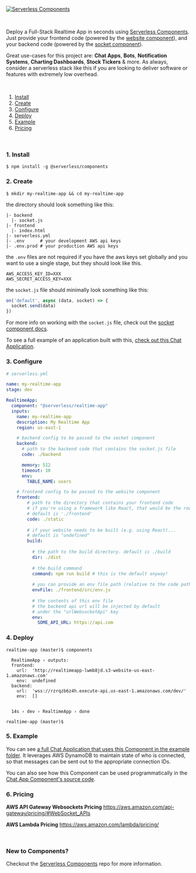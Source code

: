 

[![Serverless Components](https://s3.amazonaws.com/assets.github.serverless/readme-serverless-realtime-application-1.png)](http://serverless.com)

&nbsp;

Deploy a Full-Stack Realtime App in seconds using [Serverless Components](https://github.com/serverless/components). Just provide your frontend code (powered by the [website component](https://github.com/serverless-components/Website)), and your backend code (powered by the [socket component](https://github.com/serverless-components/Socket)).

Great use-cases for this project are: **Chat Apps**, **Bots**, **Notification Systems**, **Charting Dashboards**, **Stock Tickers** & more.  As always, consider a serverless stack like this if you are looking to deliver software or features with extremely low overhead.

&nbsp;

1. [Install](#1-install)
2. [Create](#2-create)
3. [Configure](#3-configure)
4. [Deploy](#4-deploy)
5. [Example](#5-example)
6. [Pricing](#6-pricing)

&nbsp;


### 1. Install

```console
$ npm install -g @serverless/components
```

### 2. Create

```console
$ mkdir my-realtime-app && cd my-realtime-app
```

the directory should look something like this:


```
|- backend
  |- socket.js
|- frontend
  |- index.html
|- serverless.yml
|- .env      # your development AWS api keys
|- .env.prod # your production AWS api keys

```

the `.env` files are not required if you have the aws keys set globally and you want to use a single stage, but they should look like this.

```
AWS_ACCESS_KEY_ID=XXX
AWS_SECRET_ACCESS_KEY=XXX
```

the `socket.js` file should minimally look something like this:

```js
on('default', async (data, socket) => {
  socket.send(data)
})

```

For more info on working with the `socket.js` file, check out the [socket component docs](https://github.com/serverless-components/socket).

To see a full example of an application built with this, [check out this Chat Application](https://github.com/serverless-components/RealtimeApp/tree/master/example).

### 3. Configure

```yml
# serverless.yml

name: my-realtime-app
stage: dev

RealtimeApp:
  component: "@serverless/realtime-app"
  inputs:
    name: my-realtime-app
    description: My Realtime App
    region: us-east-1

    # backend config to be passed to the socket component
    backend:
      # path to the backend code that contains the socket.js file
      code: ./backend

      memory: 512
      timeout: 10
      env:
        TABLE_NAME: users

    # frontend config to be passed to the website component
    frontend:
        # path to the directory that contains your frontend code
        # if you're using a framework like React, that would be the root of your frontend project, otherwise it'd be where index.html lives.
        # default is './frontend'
        code: ./static
        
        # if your website needs to be built (e.g. using React)...
        # default is "undefined"
        build:
        
          # the path to the build directory. default is ./build
          dir: ./dist
          
          # the build command
          command: npm run build # this is the default anyway!
          
          # you can provide an env file path (relative to the code path above) to be generated for use by your frontend code. By default it's './src/env.js'
          envFile: ./frontend/src/env.js
          
          # the contents of this env file
          # the backend api url will be injected by default
          # under the "urlWebsocketApi" key
          env:
            SOME_API_URL: https://api.com
```

### 4. Deploy

```console
realtime-app (master)$ ️components

  RealtimeApp › outputs:
  frontend: 
    url:  'http://realtimeapp-lwmb8jd.s3-website-us-east-1.amazonaws.com'
    env:  undefined
  backend: 
    url:  'wss://rzrqzb6z4h.execute-api.us-east-1.amazonaws.com/dev/'
    env:  []


  14s › dev › RealtimeApp › done

realtime-app (master)$

```

### 5. Example

You can see [a full Chat Application that uses this Component in the example folder](https://github.com/serverless-components/realtime-app/tree/master/example).  It leverages AWS DynamoDB to maintain state of who is connected, so that messages can be sent out to the appropriate connection IDs.

You can also see how this Component can be used programmatically in the [Chat App Component's source code](https://github.com/serverless-components/chat-app/blob/master/serverless.js).

### 6. Pricing

**AWS API Gateway Websockets Pricing**
https://aws.amazon.com/api-gateway/pricing/#WebSocket_APIs

**AWS Lambda Pricing**
https://aws.amazon.com/lambda/pricing/

&nbsp;

### New to Components?

Checkout the [Serverless Components](https://github.com/serverless/components) repo for more information.
